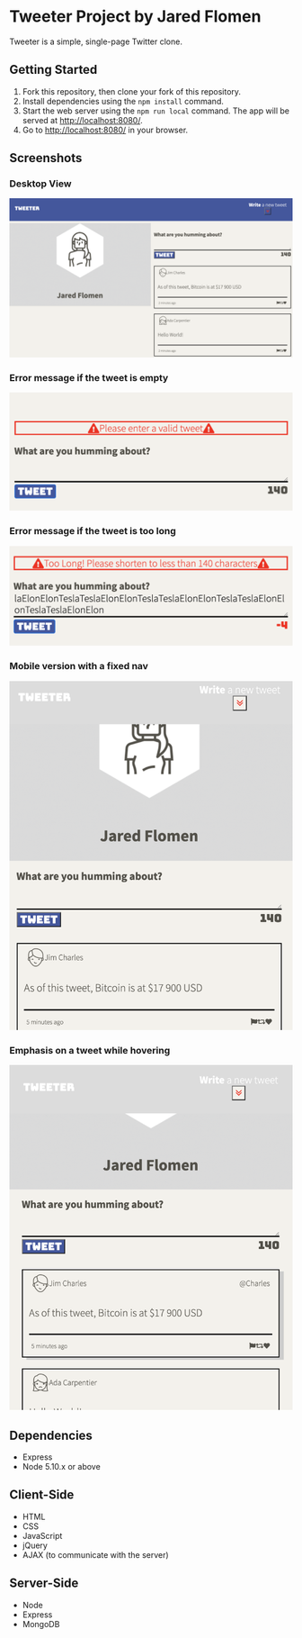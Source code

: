 # Tweeter Project by Jared Flomen

Tweeter is a simple, single-page Twitter clone.

## Getting Started

1. Fork this repository, then clone your fork of this repository.
2. Install dependencies using the `npm install` command.
3. Start the web server using the `npm run local` command. The app will be served at <http://localhost:8080/>.
4. Go to <http://localhost:8080/> in your browser.

## Screenshots

### Desktop View
!["Desktop_View"](https://github.com/JaredFlomen/tweeter/blob/master/docs/DesktopView.png?raw=true)
### Error message if the tweet is empty
!["Error_Message_Empty_Tweet"](https://github.com/JaredFlomen/tweeter/blob/master/docs/Empty_Tweet_Error.png?raw=true)
### Error message if the tweet is too long
!["Error_Message_Tweet_Too_Long"](https://github.com/JaredFlomen/tweeter/blob/master/docs/Length_Error.png?raw=true)
### Mobile version with a fixed nav
!["Mobile_Version_with_Fixed_Nav"](https://github.com/JaredFlomen/tweeter/blob/master/docs/Mobile_Fixed_Nav.png?raw=true)
### Emphasis on a tweet while hovering
!["Tweet_Embasis_While_Hovering"](https://github.com/JaredFlomen/tweeter/blob/master/docs/Tweet_Emphasis.png?raw=true)

## Dependencies

- Express
- Node 5.10.x or above

## Client-Side

- HTML
- CSS
- JavaScript
- jQuery
- AJAX (to communicate with the server)

## Server-Side

- Node
- Express
- MongoDB